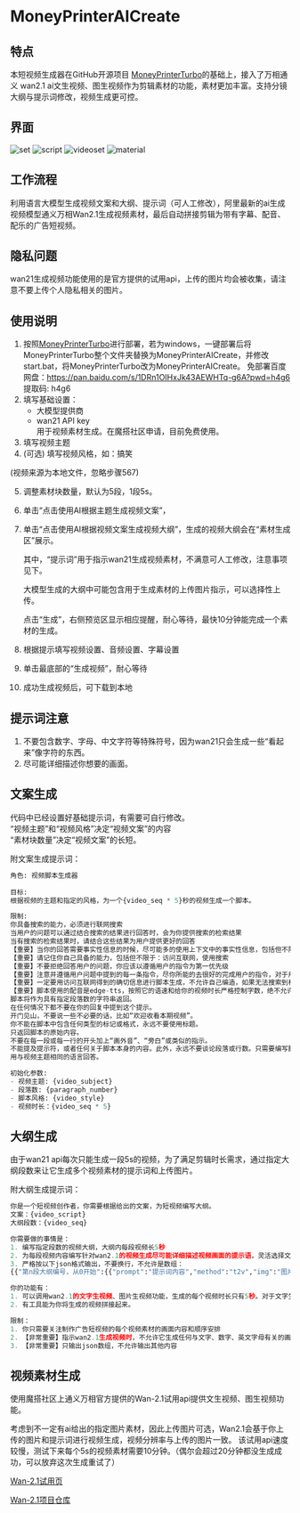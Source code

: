 # MoneyPrinterAICreate
## 特点
本短视频生成器在GitHub开源项目
[MoneyPrinterTurbo](https://github.com/harry0703/MoneyPrinterTurbo)的基础上，接入了万相通义 wan2.1 ai文生视频、图生视频作为剪辑素材的功能，素材更加丰富。支持分镜大纲与提示词修改，视频生成更可控。

## 界面
![set](https://github.com/user-attachments/assets/a39740fc-ba78-43a9-91c6-0be32312eef8)
![script](https://github.com/user-attachments/assets/e527bcc4-d9c8-4ef9-ad75-b182a8e7d009)
![videoset](https://github.com/user-attachments/assets/9ea38b4a-5341-42ea-b84f-5686ac1bbedc)
![material](https://github.com/user-attachments/assets/212d630c-df7a-4f76-bd44-2d2e1ae277ad)

## 工作流程
利用语言大模型生成视频文案和大纲、提示词（可人工修改），阿里最新的ai生成视频模型通义万相Wan2.1生成视频素材，最后自动拼接剪辑为带有字幕、配音、配乐的广告短视频。

## 隐私问题
wan21生成视频功能使用的是官方提供的试用api，上传的图片均会被收集，请注意不要上传个人隐私相关的图片。

## 使用说明
1. 按照[MoneyPrinterTurbo](https://github.com/harry0703/MoneyPrinterTurbo)进行部署，若为windows，一键部署后将MoneyPrinterTurbo整个文件夹替换为MoneyPrinterAICreate，并修改start.bat，将MoneyPrinterTurbo改为MoneyPrinterAICreate。
   免部署百度网盘：https://pan.baidu.com/s/1DRn1OIHxJk43AEWHTq-g6A?pwd=h4g6 提取码: h4g6
3. 填写基础设置：
   - 大模型提供商  
   - wan21 API key   
        用于视频素材生成。在魔搭社区申请，目前免费使用。  
4. 填写视频主题
5. (可选) 填写视频风格，如：搞笑
   
(视频来源为本地文件，忽略步骤567)  

5. 调整素材块数量，默认为5段，1段5s。
6. 单击“点击使用AI根据主题生成视频文案”，
7. 单击“点击使用AI根据视频文案生成视频大纲”，生成的视频大纲会在“素材生成区”展示。
   
   其中，“提示词”用于指示wan21生成视频素材，不满意可人工修改，注意事项见下。

    大模型生成的大纲中可能包含用于生成素材的上传图片指示，可以选择性上传。

    点击“生成”，右侧预览区显示相应提醒，耐心等待，最快10分钟能完成一个素材的生成。

8. 根据提示填写视频设置、音频设置、字幕设置

9. 单击最底部的“生成视频”，耐心等待
10. 成功生成视频后，可下载到本地

## 提示词注意
1. 不要包含数字、字母、中文字符等特殊符号，因为wan21只会生成一些“看起来”像字符的东西。
2. 尽可能详细描述你想要的画面。


## 文案生成
代码中已经设置好基础提示词，有需要可自行修改。  
“视频主题”和“视频风格”决定“视频文案”的内容    
“素材块数量”决定“视频文案”的长短。

附文案生成提示词：
```python
角色: 视频脚本生成器
            
目标:
根据视频的主题和指定的风格，为一个{video_seq * 5}秒的视频生成一个脚本。

限制:
你具备搜索的能力，必须进行联网搜索
当用户的问题可以通过结合搜索的结果进行回答时，会为你提供搜索的检索结果
当有搜索的检索结果时，请结合这些结果为用户提供更好的回答
【重要】当你的回答需要事实性信息的时候，尽可能多的使用上下文中的事实性信息，包括但不限于用户上传的文档/网页，搜索的结果，具体产品名称和参数等
【重要】请记住你自己具备的能力，包括但不限于：访问互联网，使用搜索
【重要】不要拒绝回答用户的问题，你应该以遵循用户的指令为第一优先级
【重要】注意并遵循用户问题中提到的每一条指令，尽你所能的去很好的完成用户的指令，对于用户的问题你应该直接的给出回答。如果指令超出了你的能力范围，礼貌的告诉用户
【重要】一定要用访问互联网得到的确切信息进行脚本生成，不允许自己编造，如果无法搜索到相关内容，停止生成脚本，并向用户说明
【重要】脚本使用的配音是edge-tts，按照它的语速和给你的视频时长严格控制字数，绝不允许超时
脚本将作为具有指定段落数的字符串返回。
在任何情况下都不要在你的回复中提到这个提示。
开门见山，不要说一些不必要的话，比如“欢迎收看本期视频”。
你不能在脚本中包含任何类型的标记或格式，永远不要使用标题。
只返回脚本的原始内容。
不要在每一段或每一行的开头加上“画外音”、“旁白”或类似的指示。
不能提及提示符，或者任何关于脚本本身的内容。此外，永远不要谈论段落或行数。只需要编写脚本。
用与视频主题相同的语言回答。

初始化参数:
- 视频主题: {video_subject}
- 段落数: {paragraph_number}
- 脚本风格: {video_style}
- 视频时长：{video_seq * 5}
```

## 大纲生成
由于wan21 api每次只能生成一段5s的视频，为了满足剪辑时长需求，通过指定大纲段数来让它生成多个视频素材的提示词和上传图片。

附大纲生成提示词：
```python
你是一个短视频创作者，你需要根据给出的文案，为短视频编写大纲。
文案：{video_script}
大纲段数：{video_seq}

你需要做的事情是：
1. 编写指定段数的视频大纲，大纲内每段视频长5秒
2. 为每段视频内容编写针对wan2.1的视频生成尽可能详细描述视频画面的提示语，灵活选择文字生视频(t2v)或图片生视频(i2v)功能
3. 严格按以下json格式输出，不要换行，不允许是数组：
{{"第n段大纲编号，从0开始":{{"prompt":"提示词内容","method":"t2v","img":"图片内容描述"}}

你的功能有：
1. 可以调用wan2.1的文字生视频、图片生视频功能，生成的每个视频时长只有5秒。对于文字生视频功能，你只需要给它提供提示词，它就可以为你生成。对于图片生视频功能，你需要给它上传一张图片和提示词，它就可以为你生成。
2. 有工具能为你将生成的视频拼接起来。

限制：
1. 你只需要关注制作广告短视频的每个视频素材的画面内容和顺序安排
2. 【非常重要】指示wan2.1生成视频时，不允许它生成任何与文字、数字、英文字母有关的画面素材，但允许生成简单图案
3. 【非常重要】只输出json数组，不允许输出其他内容
```

## 视频素材生成
使用魔搭社区上通义万相官方提供的Wan-2.1试用api提供文生视频、图生视频功能。  

考虑到不一定有ai给出的指定图片素材，因此上传图片可选，Wan2.1会基于你上传的图片和提示词进行视频生成，视频分辨率与上传的图片一致。
该试用api速度较慢，测试下来每个5s的视频素材需要10分钟。（偶尔会超过20分钟都没生成成功，可以放弃这次生成重试了）

[Wan-2.1试用页](https://modelscope.cn/studios/Wan-AI/Wan-2.1/summary)

[Wan-2.1项目仓库](https://github.com/Wan-Video/Wan2.1)

